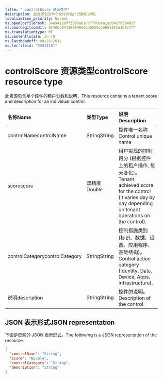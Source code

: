 ```yaml
---
title: " controlScore 资源类型"
description: 此资源包含单个控件的租户分数和说明。
localization_priority: Normal
ms.openlocfilehash: 34e94128ff3993a01d37770bea1ad046f936405f
ms.sourcegitcommit: 014eb3944306948edbb6560dbe689816a168c4f7
ms.translationtype: MT
ms.contentlocale: zh-CN
ms.lasthandoff: 04/26/2019
ms.locfileid: "33341181"
---
```

#  <a name="controlscore-resource-type"></a><span data-ttu-id="443b6-103">controlScore 资源类型</span><span class="sxs-lookup"><span data-stu-id="443b6-103">controlScore resource type</span></span>

<span data-ttu-id="443b6-104">此资源包含单个控件的租户分数和说明。</span><span class="sxs-lookup"><span data-stu-id="443b6-104">This resource contains a tenant score and description for an individual control.</span></span>

|<span data-ttu-id="443b6-105">名称</span><span class="sxs-lookup"><span data-stu-id="443b6-105">Name</span></span> |<span data-ttu-id="443b6-106">类型</span><span class="sxs-lookup"><span data-stu-id="443b6-106">Type</span></span> |<span data-ttu-id="443b6-107">说明</span><span class="sxs-lookup"><span data-stu-id="443b6-107">Description</span></span> |
|:--|:--|:--|
|   <span data-ttu-id="443b6-108">controlName</span><span class="sxs-lookup"><span data-stu-id="443b6-108">controlName</span></span> |   <span data-ttu-id="443b6-109">String</span><span class="sxs-lookup"><span data-stu-id="443b6-109">String</span></span>  |   <span data-ttu-id="443b6-110">控件唯一名称</span><span class="sxs-lookup"><span data-stu-id="443b6-110">Control unique name</span></span> |
|   <span data-ttu-id="443b6-111">score</span><span class="sxs-lookup"><span data-stu-id="443b6-111">score</span></span>   |   <span data-ttu-id="443b6-112">双精度</span><span class="sxs-lookup"><span data-stu-id="443b6-112">Double</span></span>  |  <span data-ttu-id="443b6-113">租户实现的控制得分 (根据控件上的租户操作, 每天变化)。</span><span class="sxs-lookup"><span data-stu-id="443b6-113">Tenant achieved score for the control (it varies day by day depending on tenant operations on the control).</span></span> |
|   <span data-ttu-id="443b6-114">controlCategory</span><span class="sxs-lookup"><span data-stu-id="443b6-114">controlCategory</span></span> |   <span data-ttu-id="443b6-115">String</span><span class="sxs-lookup"><span data-stu-id="443b6-115">String</span></span>  |  <span data-ttu-id="443b6-116">控制措施类别 (标识、数据、设备、应用程序、基础结构)。</span><span class="sxs-lookup"><span data-stu-id="443b6-116">Control action category (Identity, Data, Device, Apps, Infrastructure).</span></span> |
|   <span data-ttu-id="443b6-117">说明</span><span class="sxs-lookup"><span data-stu-id="443b6-117">description</span></span> |   <span data-ttu-id="443b6-118">String</span><span class="sxs-lookup"><span data-stu-id="443b6-118">String</span></span>  |  <span data-ttu-id="443b6-119">控件的说明。</span><span class="sxs-lookup"><span data-stu-id="443b6-119">Description of the control.</span></span> |

## <a name="json-representation"></a><span data-ttu-id="443b6-120">JSON 表示形式</span><span class="sxs-lookup"><span data-stu-id="443b6-120">JSON representation</span></span>

<span data-ttu-id="443b6-121">下面是资源的 JSON 表示形式。</span><span class="sxs-lookup"><span data-stu-id="443b6-121">The following is a JSON representation of the resource.</span></span>

<!-- {
  "blockType": "resource",
  "optionalProperties": [

  ],
  "@odata.type": "microsoft.graph.controlScore"
}-->

```json
{
  "controlName": "String",
  "score": "Double",
  "controlCategory": "String",
  "description": "String"
}

```


<!-- {
  "type": "#page.annotation",
  "description": "controlScore resource",
  "keywords": "",
  "section": "documentation",
  "tocPath": ""
}-->
